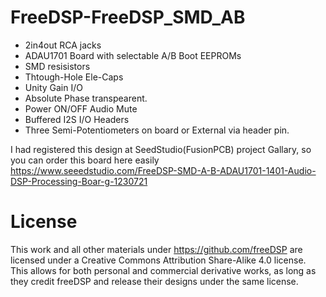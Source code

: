 # FreeDSP-FreeDSP_SMD_AB
- 2in4out RCA jacks
- ADAU1701 Board with selectable A/B Boot EEPROMs
- SMD resisistors
- Thtough-Hole Ele-Caps
- Unity Gain I/O
- Absolute Phase transpearent.
- Power ON/OFF Audio Mute
- Buffered I2S I/O Headers
- Three Semi-Potentiometers on board or External via header pin. 

I had registered this design at SeedStudio(FusionPCB) project Gallary, so you can order this board here easily https://www.seeedstudio.com/FreeDSP-SMD-A-B-ADAU1701-1401-Audio-DSP-Processing-Boar-g-1230721

# License
This work and all other materials under https://github.com/freeDSP are licensed under a Creative Commons Attribution Share-Alike 4.0 license. This allows for both personal and commercial derivative works, as long as they credit freeDSP and release their designs under the same license.

